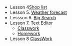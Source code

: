 + Lesson 4[Shop list](https://elvirabushyna.github.io/smashinghtml5/4/)
+ Lesson 5. [Weather forecast](https://elvirabushyna.github.io/smashinghtml5/5/)
+ Lessson 6. [Big Search](https://elvirabushyna.github.io/smashinghtml5/6/)
+ Lesson 7. Text Editor
  + [Classwork](https://elvirabushyna.github.io/smashinghtml5/7/Classwork)
  + [Homework](https://elvirabushyna.github.io/smashinghtml5/7/)
+ Lesson 8 [ClassWork](https://elvirabushyna.github.io/smashinghtml5/8/)
